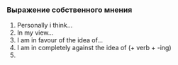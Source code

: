 ### Выражение собственного мнения
1. Personally i think...
2. In my view... 
3. I  am in favour of the idea of...
4. I am in completely against the idea of (+ verb + -ing)
5. 